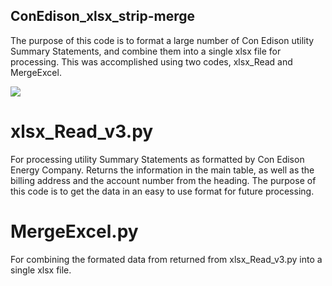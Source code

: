 ## ConEdison_xlsx_strip-merge

The purpose of this code is to format a large number of Con Edison utility Summary Statements, and combine them into a single xlsx file for processing. This was accomplished using two codes, xlsx_Read and MergeExcel.

![](https://github.com/matt401215/ConEdison_xlsx_strip-merge/images/sumStatementSample.png)

# xlsx_Read_v3.py

For processing utility Summary Statements as formatted by Con Edison Energy Company. Returns the information in the main table, as well as the billing address and the account number from the heading. The purpose of this code is to get the data in an easy to use format for future processing.


# MergeExcel.py

For combining the formated data from returned from xlsx_Read_v3.py into a single xlsx file.
